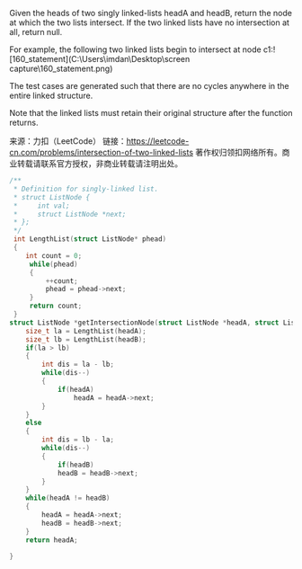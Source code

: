 Given the heads of two singly linked-lists headA and headB, return the node at which the two lists intersect. If the two linked lists have no intersection at all, return null.

For example, the following two linked lists begin to intersect at node c1:![160_statement](C:\Users\imdan\Desktop\screen capture\160_statement.png)


The test cases are generated such that there are no cycles anywhere in the entire linked structure.

Note that the linked lists must retain their original structure after the function returns.

来源：力扣（LeetCode）
链接：https://leetcode-cn.com/problems/intersection-of-two-linked-lists
著作权归领扣网络所有。商业转载请联系官方授权，非商业转载请注明出处。



```c
/**
 * Definition for singly-linked list.
 * struct ListNode {
 *     int val;
 *     struct ListNode *next;
 * };
 */
 int LengthList(struct ListNode* phead)
 {
    int count = 0;
     while(phead)
     {
         ++count;
         phead = phead->next;
     }
     return count;
 }
struct ListNode *getIntersectionNode(struct ListNode *headA, struct ListNode *headB) {
    size_t la = LengthList(headA);
    size_t lb = LengthList(headB);
    if(la > lb)
    {
        int dis = la - lb;
        while(dis--)
        {
            if(headA)
                headA = headA->next;
        }
    }
    else
    {
        int dis = lb - la;
        while(dis--)
        {
            if(headB)
            headB = headB->next;
        }
    }
    while(headA != headB)
    {
        headA = headA->next;
        headB = headB->next;
    }
    return headA;
    
}
```



